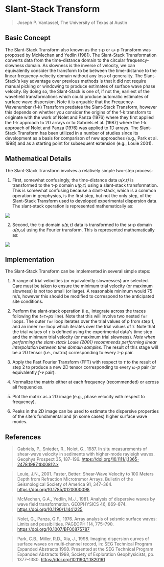 # Slant-Stack Transform

> Joseph P. Vantassel, The University of Texas at Austin

## Basic Concept

The Slant-Stack Transform also known as the τ-p or ω-p Transform was proposed
by McMechan and Yedlin (1981). The Slant-Stack Transformation converts
data from the time-distance domain to the circular frequency-slowness domain.
As slowness is the inverse of velocity, we can equivalently consider
the transform to be between the time-distance to the linear frequency-velocity
domain without any loss of generality. The Slant-Stack's key advantage over
previous methods is that it did not require manual picking or windowing to
produce estimates of surface wave phase velocity. By doing so, the
Slant-Stack is one of, if not the, earliest of the wavefield transformations
which could produce automatic estimates of surface wave dispersion. Note it is
arguable that the Frequency-Wavenumber (f-k) Transform predates the Slant-Stack
Transform, however this depends on whether you consider the origins of the f-k
transform to originate with the work of Nolet and Panza (1976) where they first
applied the f-k approach to 2D arrays or to Gabriels et al. (1987) where the
f-k approach of Nolet and Panza (1976) was applied to 1D arrays. The Slant-Stack
Transform has been utilized in a number of studies since its development
as a basis for comparison of new approaches (e.g., Park et al. 1998) and as a
starting point for subsequent extension (e.g., Louie 2001).

## Mathematical Details

The Slant-Stack Transform involves a relatively simple two-step process:

1. First, somewhat confusingly, the time-distance data _u(x,t)_ is transformed
to the τ-p domain _u(p,τ)_ using a slant-stack transformation. This is somewhat confusing
because a slant-stack, which is a common operation in geophysics, is the first
step, but not the only step, of the Slant-Stack Transform used to developed
experimental dispersion data. The slant-stack operation is represented
mathematically as:

<img src="https://render.githubusercontent.com/render/math?math=u(p, \tau )=\int_{}^{} u(x, t=\tau+px) dx">

2. Second, the τ-p domain _u(p,τ)_ data is transformed to the ω-p domain
_u(p,ω)_ using the Fourier transform. This is represented mathematically as:

<img src="https://render.githubusercontent.com/render/math?math=u(p, \omega)=\int_{}^{} e^{-i \omega \tau} u(p, \tau) d\tau">

## Implementation

The Slant-Stack Transform can be implemented in several simple steps:

1. A range of trial velocities (or equivalently slownesses) are selected. Care
must be taken to ensure the minimum trial velocity (or maximum slowness) is not
too small (or large). A reasonable minimum would 75 m/s, however this should be
modified to correspond to the anticipated site conditions.

2. Perform the slant-stack operation (i.e., integrate across the traces
following the _t=τ+px_ line). Note that this will involve two nested `for`
loops. The outer `for` loop iterates over the trial values of _p_ from step 1,
and an inner `for` loop which iterates over the trial values of _τ_. Note that
the trial values of _τ_ is defined using the experimental data's time step
and the minimum trial velocity (or maximum trial slowness). _Note when
performing the slant-stack Louie (2001) recommends performing linear
interpolation between time domain samples._ The result of this stage will be a
2D tensor (i.e., matrix) corresponding to every _τ_-_p_ pair.

3. Apply the Fast Fourier Transform (FFT) with respect to _τ_ to the result of
step 2 to produce a new 2D tensor corresponding to every _ω_-_p_ pair
(or equivalently _f_-_v_ pair).

4. Normalize the matrix either at each frequency (recommended) or across all
frequencies.

5. Plot the matrix as a 2D image (e.g., phase velocity with respect to
frequency).

6. Peaks in the 2D image can be used to estimate the dispersive properties of
the site's fundamental and (in some cases) higher surface wave modes.

## References

> Gabriels, P., Snieder, R., Nolet, G., 1987. In situ measurements of
> shear-wave velocity in sediments with higher-mode rayleigh waves. Geophys
> Prospect 35, 187–196. https://doi.org/10.1111/j.1365-2478.1987.tb00812.x

> Louie, J.N., 2001. Faster, Better: Shear-Wave Velocity to 100 Meters Depth
> from Refraction Microtremor Arrays. Bulletin of the Seismological Society of
> America 91, 347–364. https://doi.org/10.1785/0120000098

> McMechan, G.A., Yedlin, M.J., 1981. Analysis of dispersive waves by wave field
> transformation. GEOPHYSICS 46, 869–874. https://doi.org/10.1190/1.1441225

> Nolet, G., Panza, G.F., 1976. Array analysis of seismic surface waves: Limits
> and possibilities. PAGEOPH 114, 775–790. https://doi.org/10.1007/BF00875787

> Park, C.B., Miller, R.D., Xia, J., 1998. Imaging dispersion curves of surface
> waves on multi‐channel record, in: SEG Technical Program Expanded Abstracts
> 1998. Presented at the SEG Technical Program Expanded Abstracts 1998, Society
> of Exploration Geophysicists, pp. 1377–1380. https://doi.org/10.1190/1.1820161
